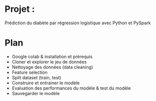 # Projet : 
Prédiction du diabète par régression logistique avec Python et PySpark


# Plan
* Google colab & installation et prérequis
* Cloner et explorer le jeu de données
* Nettoyage des données (data cleaning)
* Feature selection
* Split dataset (train, test)
* Construire et entrainer le modèle
* Evaluation des performances du modèle & test du modèle
* Sauvegarder le modèle